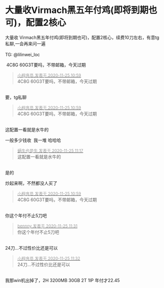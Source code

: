 # 大量收Virmach黑五年付鸡(即将到期也可)，配置2核心


大量收 Virmach黑五年付鸡(即将到期也可)，配置2核心，续费10刀左右，有意tg私聊,一会再来问一遍<br />
<br />
TG: @lilinwei_loc

<img src="static/image/smiley/default/lol.gif" smilieid="12" border="0" alt="" /> 4C8G 60G3T要吗，不带邮箱，今天过期<img id="aimg_B7Z2s" onclick="zoom(this, this.src, 0, 0, 0)" class="zoom" src="https://cdn.jsdelivr.net/gh/hishis/forum-master/public/images/patch.gif" onmouseover="img_onmouseoverfunc(this)" onload="thumbImg(this)" border="0" alt="" />

<div class="quote"><blockquote><font size="2"><a href="https://www.hostloc.com/forum.php?mod=redirect&amp;goto=findpost&amp;pid=9513730&amp;ptid=771072" target="_blank"><font color="#999999">小程序员 发表于 2020-11-25 10:59</font></a></font><br />
4C8G 60G3T要吗，不带邮箱，今天过期</blockquote></div><br />
要，tg私聊

<div class="quote"><blockquote><font size="2"><a href="https://www.hostloc.com/forum.php?mod=redirect&amp;goto=findpost&amp;pid=9513730&amp;ptid=771072" target="_blank"><font color="#999999">小程序员 发表于 2020-11-25 10:59</font></a></font><br />
4C8G 60G3T要吗，不带邮箱，今天过期</blockquote></div><br />
这配置一看就是水牛的<img src="static/image/smiley/default/lol.gif" smilieid="12" border="0" alt="" /> 

一般多少钱收&nbsp;&nbsp;我一堆 哈哈哈

<div class="quote"><blockquote><font size="2"><a href="https://www.hostloc.com/forum.php?mod=redirect&amp;goto=findpost&amp;pid=9513906&amp;ptid=771072" target="_blank"><font color="#999999">蜗牛也是牛 发表于 2020-11-25 11:17</font></a></font><br />
这配置一看就是水牛的</blockquote></div><br />
<img src="static/image/smiley/yct/014.gif" smilieid="45" border="0" alt="" />是的<img id="aimg_XA4T4" onclick="zoom(this, this.src, 0, 0, 0)" class="zoom" src="https://cdn.jsdelivr.net/gh/hishis/forum-master/public/images/patch.gif" onmouseover="img_onmouseoverfunc(this)" onload="thumbImg(this)" border="0" alt="" />

炒起来啊，不然都没人买了<img src="static/image/smiley/default/lol.gif" smilieid="12" border="0" alt="" />

<div class="quote"><blockquote><font size="2"><a href="https://www.hostloc.com/forum.php?mod=redirect&amp;goto=findpost&amp;pid=9513730&amp;ptid=771072" target="_blank"><font color="#999999">小程序员 发表于 2020-11-25 10:59</font></a></font><br />
4C8G 60G3T要吗，不带邮箱，今天过期</blockquote></div><br />
你这个年付不止5刀吧

<div class="quote"><blockquote><font size="2"><a href="https://www.hostloc.com/forum.php?mod=redirect&amp;goto=findpost&amp;pid=9514045&amp;ptid=771072" target="_blank"><font color="#999999">bennny 发表于 2020-11-25 11:31</font></a></font><br />
你这个年付不止5刀吧</blockquote></div><br />
24刀…不过性价比还是可以<img id="aimg_Kq7I0" onclick="zoom(this, this.src, 0, 0, 0)" class="zoom" src="https://cdn.jsdelivr.net/gh/hishis/forum-master/public/images/patch.gif" onmouseover="img_onmouseoverfunc(this)" onload="thumbImg(this)" border="0" alt="" />

<div class="quote"><blockquote><font size="2"><a href="https://www.hostloc.com/forum.php?mod=redirect&amp;goto=findpost&amp;pid=9514048&amp;ptid=771072" target="_blank"><font color="#999999">小程序员 发表于 2020-11-25 11:32</font></a></font><br />
24刀…不过性价比还是可以</blockquote></div><br />
我那win机出掉了，2H 3200MB 30GB 2T 1IP 年付才22.45
